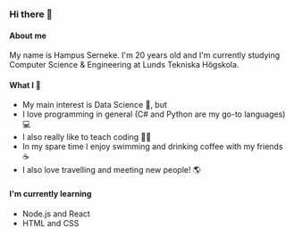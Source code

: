 ### Hi there 👋

#### About me

My name is Hampus Serneke. I'm 20 years old and I'm currently studying Computer Science & Engineering at Lunds Tekniska Högskola.

#### What I :green_heart:
* My main interest is Data Science :test_tube:, but
* I love programming in general (C# and Python are my go-to languages) :computer:
* I also really like to teach coding :man_teacher:
* In my spare time I enjoy swimming and drinking coffee with my friends :coffee:
* I also love travelling and meeting new people! :earth_americas:

#### I'm currently learning
- Node.js and React
- HTML and CSS

###

<!--
**HampSwe/HampSwe** is a ✨ _special_ ✨ repository because its `README.md` (this file) appears on your GitHub profile.

Here are some ideas to get you started:

- 🔭 I’m currently working on ...
- 🌱 I’m currently learning ...
- 👯 I’m looking to collaborate on ...
- 🤔 I’m looking for help with ...
- 💬 Ask me about ...
- 📫 How to reach me: ...
- 😄 Pronouns: ...
- ⚡ Fun fact: ...
-->
